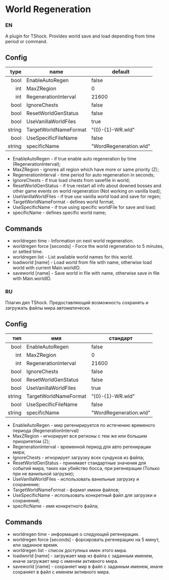 # World Regeneration
### EN

A plugin for TShock. Provides world save and load depending from time period or command.

## Config

| type   | name                  | default                | 
|-------:|-----------------------|------------------------|
|   bool | EnableAutoRegen       | false                  |
|    int | MaxZRegion            | 0                      |
|    int | RegenerationInterval  | 21600                  |
|   bool | IgnoreChests          | false                  |
|   bool | ResetWorldGenStatus   | false                  |
|   bool | UseVanillaWorldFiles  | true                   |
| string | TargetWorldNameFormat | "{0}-{1}-WR.wld"       |
|   bool | UseSpecificFileName   | false                  |
| string | specificName          | "WordRegeneration.wld" |

- EnableAutoRegen - if true enable auto regeneration by time (RegenerationInterval);
- MaxZRegion - ignores all region which have more or same priority (Z);
- RegenerationInterval - time period for auto regeneration in seconds;
- IgnoreChests - if true load chests from savefile in world;
- ResetWorldGenStatus - if true restart all info about downed bosses and other game events on world regeneration (Not working on vanilla load);
- UseVanillaWorldFiles - if true use vanilla world load and save for regen;
- TargetWorldNameFormat - defines world format;
- UseSpecificName - if true using specific worldFile for save and load;
- specificName - defines specific world name;

## Commands

- worldregen time - Information on next world regeneration.
- worldregen force [seconds] - Force the world regeneration to 5 minutes, or setted time.
- worldregen list - List available world names for this world.
- loadworld [name] - Load world from file with name, otherwise load world with current Main.worldID.
- saveworld [name] - Save world in file with name, otherwise save in file with Main.worldID.

### RU

Плагин дял TShock. Предоставляющий возможность сохранять и загружать файлы мира автоматически.

## Config

| тип    | имя                   |стандарт                | 
|-------:|-----------------------|------------------------|
|   bool | EnableAutoRegen       | false                  |
|    int | MaxZRegion            | 0                      |
|    int | RegenerationInterval  | 21600                  |
|   bool | IgnoreChests          | false                  |
|   bool | ResetWorldGenStatus   | false                  |
|   bool | UseVanillaWorldFiles  | true                   |
| string | TargetWorldNameFormat | "{0}-{1}-WR.wld"       |
|   bool | UseSpecificFileName   | false                  |
| string | specificName          | "WordRegeneration.wld" |

- EnableAutoRegen - мир регенирируется по истечению временого периода (RegenerationInterval)
- MaxZRegion - игнорирует все регионы с тем же или большим приоритетом (Z);
- RegenerationInterval - временной период для авто регенирации мира;
- IgnoreChests - игнорирует загрузку всех сундуков из файла;
- ResetWorldGenStatus - принимает стандартные значения для событий мира, таких как убийство босса, при регенерации (Только при не ванильной загрузке);
- UseVanillaWorldFiles - использовать ванильные загрузку и сохранение;
- TargetWorldNameFormat - формат имени файлов;
- UseSpecificName - использовать конкретный файл для загрузки и сохранений;
- specificName - имя конкретного файла;

## Commands

- worldregen time - информация о следующей регенерации.
- worldregen force [seconds] - форсировать регенерацию на 5 минут, или заданное время.
- worldregen list - список доступных имен этого мира.
- loadworld [name] - загружает мир из файла с заданным именем, иначе загружает мир с именем активного мира.
- saveworld [name] - сохраняет мир в файл с заданным именем, иначе сохраняет в файл с именем активного мира.